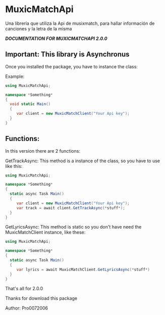 # MuxicMatchApi
Una librería que utiliza la Api de musixmatch, para hallar información de canciones y la letra de la misma

***DOCUMENTATION FOR MUXICMATCHAPI 2.0.0***

## Important: This library is Asynchronus

Once you installed the package, you have to instance the class:

Example:

```C#
using MuxicMatchApi;

namespace *Something*
{
  void static Main()
  {
     var client = new MuxicMatchClient("Your Api key");
  }
}
```

## Functions:

In this version there are 2 functions:


GetTrackAsync: This method is a instance of the class, so you have to use like this:
```C#
using MuxicMatchApi;

namespace *Something*
{
  static async Task Main()
  {
     var client = new MuxicMatchClient("Your Api key");
     var track = await client.GetTrackAsync(*stuff*);
  }
}
```

GetLyricsAsync: This method is static so you don't have need the MuxicMatchClient instance, like these:

```C#
using MuxicMatchApi;

namespace *Something*
{
  static async Task Main()
  {
     var lyrics = await MuxicMatchClient.GetLyricsAsync(*stuff*)
  }
}
```


That's all for 2.0.0

Thanks for download this package

Author: Pro0072006
